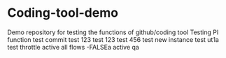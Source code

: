 # Coding-tool-demo
Demo repository for testing the functions of github/coding tool
Testing PI function
test
commit test 123
test
123
test
456
test new instance
test ut1a
test throttle active all flows -FALSEa
active
qa
